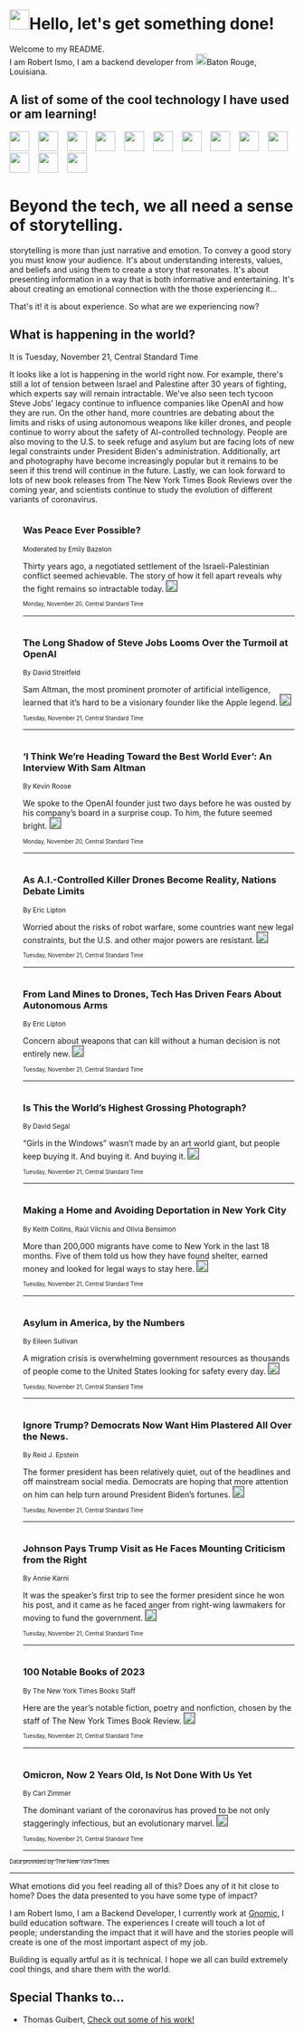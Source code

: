<h1><img src="https://emojis.slackmojis.com/emojis/images/1643514375/3493/hot-coffee.gif?1643514375" width="35"/>Hello, let's get something done!</h1>

<p>Welcome to my README.<br/>
I am Robert Ismo, I am a backend developer from <img src="https://emojis.slackmojis.com/emojis/images/1638395689/50435/moulin_rouge.png?1638395689" width="20"/>Baton Rouge, Louisiana.</p>
<h2>A list of some of the cool technology I have used or am learning!</h2>
<p>
<img src="https://emojis.slackmojis.com/emojis/images/1643516091/21142/meow_bongotap.gif?1643516091" width="35" alt="">
<img src="https://img.shields.io/badge/Favorite%20Frontend%20Framework-SvelteKit-f83903" alt="">
<img src="https://img.shields.io/badge/Second%20Favorite-Vue-40b581" alt="">
<img src="https://img.shields.io/badge/Most%20Used%20Runtime-Nodejs-78b061" alt="">
<img src="https://emojis.slackmojis.com/emojis/images/1643517416/34482/fire.gif?1643517416" width="35" alt="">
<img src="https://img.shields.io/badge/Javascript%20But%20Better-Typescript-0078ca" alt="">
<img src="https://img.shields.io/badge/Favorite%20Language-Elixir-3e244d" alt="">
<img src="https://img.shields.io/badge/Containerize%20Everything-Docker-6ac9ef" alt="">
<img src="https://emojis.slackmojis.com/emojis/images/1643514596/5999/meow_party.gif?1643514596" width="35" alt="">
<img src="https://img.shields.io/badge/API%20Love%20Language-Graphql-de32a5" alt="">
<img src="https://img.shields.io/badge/Our%20Favorite%20Version%20Controller-Git-e94f33" alt="">
<img src="https://img.shields.io/badge/Favorite%20Database-Redis-d42d1d" alt="">
<img src="https://emojis.slackmojis.com/emojis/images/1643514559/5584/deployparrot.gif?1643514559" width="35" alt="">
<img src="https://img.shields.io/badge/Container%20Interstate-RabbitMQ-f66200" alt="">
<img src="https://img.shields.io/badge/Gotta%20Learn-Kubernetes-316adf" alt="">
<img src="https://img.shields.io/badge/Really%20Mature%20Now-WASM-654fef" alt="">
<img src="https://emojis.slackmojis.com/emojis/images/1666642497/61942/dance_vibe.gif?1666642497" width="35" alt="">
<img src="https://img.shields.io/badge/For%20My%20M1-ARM64-657d96" alt="">
<img src="https://img.shields.io/badge/Loving%20This%20So%20Much-TailwindCSS-17bcb5" alt="">
<img src="https://img.shields.io/badge/Cool%20Build%20Tool-Vite-f9cb24" alt="">
<img src="https://emojis.slackmojis.com/emojis/images/1669231376/62819/working-on-it.gif?1669231376" width="35" alt="">
<img src="https://img.shields.io/badge/Fun%20and%20Easy%20Database-MongoDB-5f8c49" alt="">
<img src="https://img.shields.io/badge/JS%20Life%20Support-NPM-c73737" alt="">
<img src="https://img.shields.io/badge/I%20Liked%20It-DynamoDB-0073b9" alt="">
<img src="https://emojis.slackmojis.com/emojis/images/1643514045/46/question.gif?1643514045" width="35" alt="">
<img src="https://img.shields.io/badge/cool-React-60d6f9" alt="">
<img src="https://img.shields.io/badge/Future%20Big%20Project-Lambda-f37e00" alt="">
<img src="https://img.shields.io/badge/NPM%20But%20Better-PNPM-f1aa07" alt="">
<img src="https://emojis.slackmojis.com/emojis/images/1643514943/9662/fbwow.gif?1643514943" width="35" alt="">
<img src="https://img.shields.io/badge/First%20Language-C-662079" alt="">
<img src="https://img.shields.io/badge/Where%20I%20Deploy%20Frontend-Vercel-000000" alt="">
<img src="https://img.shields.io/badge/Who%20Does%20not%20Want%20an%20App-Swift-f9492a" alt="">
<img src="https://emojis.slackmojis.com/emojis/images/1643514058/151/javascript.png?1643514058" width="35" alt="">
<img src="https://img.shields.io/badge/cool-Python-fbd542" alt="">
<img src="https://img.shields.io/badge/Favorite%20Something-Stripe-656cdc" alt="">
<img src="https://img.shields.io/badge/Of%20Course-HTML5-ed6327" alt="">
<img src="https://emojis.slackmojis.com/emojis/images/1660415405/60731/bomb.gif?1660415405" width="35" alt="">
<img src="https://img.shields.io/badge/hate-CSS-2964ec" alt="">
<img src="https://img.shields.io/badge/Learning-CircleCI-141215" alt="">
<img src="https://img.shields.io/badge/Learning-Rust-fbbb3b" alt="">
<img src="https://emojis.slackmojis.com/emojis/images/1660415397/60712/writing-hand.gif?1660415397" width="35" alt="">
<img src="https://img.shields.io/badge/Dev%20Browser%20of%20Choice-Firefox-cc4e26" alt="">
<img src="https://img.shields.io/badge/Recoverying%20From%20Windows-UNIX-1781e3" alt="">
<img src="https://img.shields.io/badge/LOVE-LogSeq-90c1c2" alt="">
<img src="https://emojis.slackmojis.com/emojis/images/1643514066/223/kirby.gif?1643514066" width="35" alt="">
<img src="https://img.shields.io/badge/Daily%20Driver-MacOS-e6e6e8" alt="">
<img src="https://img.shields.io/badge/Git%20Server-Github-000000" alt="">
<img src="https://img.shields.io/badge/enjoyable-EC2-f17428" alt="">
<img src="https://emojis.slackmojis.com/emojis/images/1643514239/2069/excited.gif?1643514239" width="35" alt="">
</p>
<h1>Beyond the tech, we all need a sense of storytelling.</h1>
<p>storytelling is more than just narrative and emotion. To convey a good story you must know your audience. It's about understanding interests, values, and beliefs and using them to create a story that resonates. It's about presenting information in a way that is both informative and entertaining. It's about creating an emotional connection with the those experiencing it...</p>
<p>That's it! it is about experience. So what are we experiencing now?</p>
<h2>What is happening in the world?</h2>
<p>It is Tuesday, November 21, Central Standard Time</p>
<p>
It looks like a lot is happening in the world right now. For example, there&#39;s still a lot of tension between Israel and Palestine after 30 years of fighting, which experts say will remain intractable. We&#39;ve also seen tech tycoon Steve Jobs&#39; legacy continue to influence companies like OpenAI and how they are run. On the other hand, more countries are debating about the limits and risks of using autonomous weapons like killer drones, and people continue to worry about the safety of AI-controlled technology. People are also moving to the U.S. to seek refuge and asylum but are facing lots of new legal constraints under President Biden&#39;s administration. Additionally, art and photography have become increasingly popular but it remains to be seen if this trend will continue in the future. Lastly, we can look forward to lots of new book releases from The New York Times Book Reviews over the coming year, and scientists continue to study the evolution of different variants of coronavirus.</p>
<ol>
<img src="https://img.shields.io/badge/-magazine-blue" alt="">
<h3>Was Peace Ever Possible?</h3>
<sub>Moderated by Emily Bazelon</sub>
<p>Thirty years ago, a negotiated settlement of the Israeli-Palestinian conflict seemed achievable. The story of how it fell apart reveals why the fight remains so intractable today.  <a href=""><img src="https://developer.nytimes.com/files/poweredby_nytimes_30b.png?v=1583354208352" height="20"></a></p>
<sub><sub>Monday, November 20, Central Standard Time</sub></sub>
<hr/>
<img src="https://img.shields.io/badge/-technology-blue" alt="">
<h3>The Long Shadow of Steve Jobs Looms Over the Turmoil at OpenAI</h3>
<sub>By David Streitfeld</sub>
<p>Sam Altman, the most prominent promoter of artificial intelligence, learned that it’s hard to be a visionary founder like the Apple legend.  <a href=""><img src="https://developer.nytimes.com/files/poweredby_nytimes_30b.png?v=1583354208352" height="20"></a></p>
<sub><sub>Tuesday, November 21, Central Standard Time</sub></sub>
<hr/>
<img src="https://img.shields.io/badge/-podcasts-blue" alt="">
<h3>‘I Think We’re Heading Toward the Best World Ever’: An Interview With Sam Altman</h3>
<sub>By Kevin Roose</sub>
<p>We spoke to the OpenAI founder just two days before he was ousted by his company’s board in a surprise coup. To him, the future seemed bright.  <a href=""><img src="https://developer.nytimes.com/files/poweredby_nytimes_30b.png?v=1583354208352" height="20"></a></p>
<sub><sub>Monday, November 20, Central Standard Time</sub></sub>
<hr/>
<img src="https://img.shields.io/badge/-us-blue" alt="">
<h3>As A.I.-Controlled Killer Drones Become Reality, Nations Debate Limits</h3>
<sub>By Eric Lipton</sub>
<p>Worried about the risks of robot warfare, some countries want new legal constraints, but the U.S. and other major powers are resistant.  <a href=""><img src="https://developer.nytimes.com/files/poweredby_nytimes_30b.png?v=1583354208352" height="20"></a></p>
<sub><sub>Tuesday, November 21, Central Standard Time</sub></sub>
<hr/>
<img src="https://img.shields.io/badge/-us-blue" alt="">
<h3>From Land Mines to Drones, Tech Has Driven Fears About Autonomous Arms</h3>
<sub>By Eric Lipton</sub>
<p>Concern about weapons that can kill without a human decision is not entirely new.  <a href=""><img src="https://developer.nytimes.com/files/poweredby_nytimes_30b.png?v=1583354208352" height="20"></a></p>
<sub><sub>Tuesday, November 21, Central Standard Time</sub></sub>
<hr/>
<img src="https://img.shields.io/badge/-business-blue" alt="">
<h3>Is This the World’s Highest Grossing Photograph?</h3>
<sub>By David Segal</sub>
<p>“Girls in the Windows” wasn’t made by an art world giant, but people keep buying it. And buying it. And buying it.  <a href=""><img src="https://developer.nytimes.com/files/poweredby_nytimes_30b.png?v=1583354208352" height="20"></a></p>
<sub><sub>Tuesday, November 21, Central Standard Time</sub></sub>
<hr/>
<img src="https://img.shields.io/badge/-nyregion-blue" alt="">
<h3>Making a Home and Avoiding Deportation in New York City</h3>
<sub>By Keith Collins, Raúl Vilchis and Olivia Bensimon</sub>
<p>More than 200,000 migrants have come to New York in the last 18 months. Five of them told us how they have found shelter, earned money and looked for legal ways to stay here.  <a href=""><img src="https://developer.nytimes.com/files/poweredby_nytimes_30b.png?v=1583354208352" height="20"></a></p>
<sub><sub>Tuesday, November 21, Central Standard Time</sub></sub>
<hr/>
<img src="https://img.shields.io/badge/-us-blue" alt="">
<h3>Asylum in America, by the Numbers</h3>
<sub>By Eileen Sullivan</sub>
<p>A migration crisis is overwhelming government resources as thousands of people come to the United States looking for safety every day.  <a href=""><img src="https://developer.nytimes.com/files/poweredby_nytimes_30b.png?v=1583354208352" height="20"></a></p>
<sub><sub>Tuesday, November 21, Central Standard Time</sub></sub>
<hr/>
<img src="https://img.shields.io/badge/-us-blue" alt="">
<h3>Ignore Trump? Democrats Now Want Him Plastered All Over the News.</h3>
<sub>By Reid J. Epstein</sub>
<p>The former president has been relatively quiet, out of the headlines and off mainstream social media. Democrats are hoping that more attention on him can help turn around President Biden’s fortunes.  <a href=""><img src="https://developer.nytimes.com/files/poweredby_nytimes_30b.png?v=1583354208352" height="20"></a></p>
<sub><sub>Tuesday, November 21, Central Standard Time</sub></sub>
<hr/>
<img src="https://img.shields.io/badge/-us-blue" alt="">
<h3>Johnson Pays Trump Visit as He Faces Mounting Criticism from the Right</h3>
<sub>By Annie Karni</sub>
<p>It was the speaker’s first trip to see the former president since he won his post, and it came as he faced anger from right-wing lawmakers for moving to fund the government.  <a href=""><img src="https://developer.nytimes.com/files/poweredby_nytimes_30b.png?v=1583354208352" height="20"></a></p>
<sub><sub>Tuesday, November 21, Central Standard Time</sub></sub>
<hr/>
<img src="https://img.shields.io/badge/-books-blue" alt="">
<h3>100 Notable Books of 2023</h3>
<sub>By The New York Times Books Staff</sub>
<p>Here are the year’s notable fiction, poetry and nonfiction, chosen by the staff of The New York Times Book Review.  <a href=""><img src="https://developer.nytimes.com/files/poweredby_nytimes_30b.png?v=1583354208352" height="20"></a></p>
<sub><sub>Tuesday, November 21, Central Standard Time</sub></sub>
<hr/>
<img src="https://img.shields.io/badge/-science-blue" alt="">
<h3>Omicron, Now 2 Years Old, Is Not Done With Us Yet</h3>
<sub>By Carl Zimmer</sub>
<p>The dominant variant of the coronavirus has proved to be not only staggeringly infectious, but an evolutionary marvel.  <a href=""><img src="https://developer.nytimes.com/files/poweredby_nytimes_30b.png?v=1583354208352" height="20"></a></p>
<sub><sub>Tuesday, November 21, Central Standard Time</sub></sub>
<hr/>
</ol>
<a href="https://developer.nytimes.com"><sub><sub>Data provided by The New York Times</sub></sub></a>
<hr/>
<p>What emotions did you feel reading all of this? Does any of it hit close to home? Does the data presented to you have some type of impact?</p>
<p>I am Robert Ismo, I am a Backend Developer, I currently work at <a href="https://gnomic.education/">Gnomic</a>, I build education software. The experiences I create will touch a lot of people; understanding the impact that it will have and the stories people will create is one of the most important aspect of my job.</p>
<p>Building is equally artful as it is technical. I hope we all can build extremely cool things, and share them with the world.</p>
<h2>Special Thanks to...</h2>
<ul>
<li>Thomas Guibert, <a href="https://github.com/thmsgbrt/thmsgbrt">Check out some of his work!</a></li>
</ul>